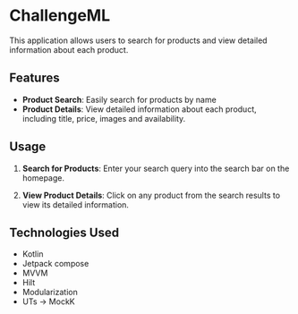 # ChallengeML

This application allows users to search for products and view detailed information about each product.

## Features

- **Product Search**: Easily search for products by name
- **Product Details**: View detailed information about each product, including title, price, images and availability.

## Usage

1. **Search for Products**: Enter your search query into the search bar on the homepage.

2. **View Product Details**: Click on any product from the search results to view its detailed information.

## Technologies Used

- Kotlin
- Jetpack compose
- MVVM
- Hilt
- Modularization
- UTs -> MockK
